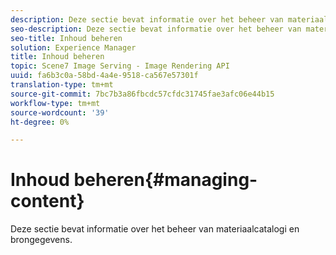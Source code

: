 ```yaml
---
description: Deze sectie bevat informatie over het beheer van materiaalcatalogi en brongegevens.
seo-description: Deze sectie bevat informatie over het beheer van materiaalcatalogi en brongegevens.
seo-title: Inhoud beheren
solution: Experience Manager
title: Inhoud beheren
topic: Scene7 Image Serving - Image Rendering API
uuid: fa6b3c0a-58bd-4a4e-9518-ca567e57301f
translation-type: tm+mt
source-git-commit: 7bc7b3a86fbcdc57cfdc31745fae3afc06e44b15
workflow-type: tm+mt
source-wordcount: '39'
ht-degree: 0%

---
```



# Inhoud beheren{#managing-content}

Deze sectie bevat informatie over het beheer van materiaalcatalogi en brongegevens.

